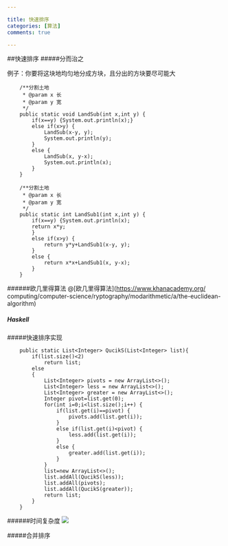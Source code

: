 ```yaml
---

title: 快速排序
categories: [算法]
comments: true

---
```

##快速排序
#####分而治之

例子：你要将这块地均匀地分成方块，且分出的方块要尽可能大
```
	/**分割土地
	 * @param x 长
	 * @param y 宽
	 */
	public static void LandSub(int x,int y) {
		if(x==y) {System.out.println(x);}
		else if(x>y) {
			LandSub(x-y, y);
			System.out.println(y);
		}
		else {
			LandSub(x, y-x);
			System.out.println(x);
		}
	}
	
	/**分割土地
	 * @param x 长
	 * @param y 宽
	 */
	public static int LandSub1(int x,int y) {
		if(x==y) {System.out.println(x);
		return x*y;
		}
		else if(x>y) {
			return y*y+LandSub1(x-y, y);
		}
		else {
			return x*x+LandSub1(x, y-x);
		}
	}
```

######欧几里得算法
@[欧几里得算法](https://www.khanacademy.org/ computing/computer-science/ryptography/modarithmetic/a/the-euclidean-algorithm)

##### Haskell

#####快速排序实现
```
	public static List<Integer> QucikS(List<Integer> list){
		if(list.size()<2)
			return list;
		else
		{
			List<Integer> pivots = new ArrayList<>();
			List<Integer> less = new ArrayList<>();
			List<Integer> greater = new ArrayList<>();
			Integer pivot=list.get(0);
			for(int i=0;i<list.size();i++) {
				if(list.get(i)==pivot) {
					pivots.add(list.get(i));
				}
				else if(list.get(i)<pivot) {
					less.add(list.get(i));
				}
				else {
					greater.add(list.get(i));
				}
			}
			list=new ArrayList<>();
			list.addAll(QucikS(less));
			list.addAll(pivots);
			list.addAll(QucikS(greater));
			return list;
		}
	}
```
######时间复杂度
![](pic/2.png)


#####合并排序
